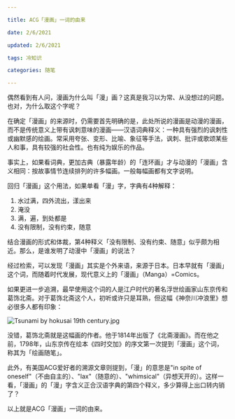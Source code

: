 ```yaml
---

title: ACG「漫画」一词的由来

date: 2/6/2021

updated: 2/6/2021

tags: 冷知识

categories: 随笔

---
```



偶然看到有人问，漫画为什么叫「漫」画？这真是我习以为常、从没想过的问题。也对，为什么取这个字呢？

<!--more-->

在确定「漫画」的来源时，仍需要首先明确的是，此处所说的漫画是动漫的漫画，而不是传统意义上带有讽刺意味的漫画——汉语词典释义：一种具有强烈的讽刺性或幽默感的绘画。常采用夸张、变形、比喻、象征等手法，讽刺、批评或歌颂某些人和事，具有较强的社会性。也有纯为娱乐的作品。

事实上，如果看词典，更加古典（暴露年龄）的「连环画」才与动漫的「漫画」含义相同：按故事情节连续排列的许多幅画。一般每幅画都有文字说明。

回归「漫画」这个用法，如果单看「漫」字，字典有4种解释：

1. 水过满，四外流出，漾出来
2. 淹没
3. 满，遍，到处都是
4. 没有限制，没有约束，随意

结合漫画的形式和体裁，第4种释义「没有限制、没有约束、随意」似乎颇为相近。那么，是谁发明了动漫中「漫画」的说法？

经过检索，可以发现「漫画」其实是个外来语，来源于日本。日本早就有「漫画」这个词，而随着时代发展，现代意义上的「漫画」（Manga）=Comics。

如果更进一步追溯，最早使用这个词的人是江户时代的著名浮世绘画家山东京传和葛饰北斋。对于葛饰北斋这个人，初听或许只是耳熟，但这幅《神奈川冲浪里》想必很多人都有印象：

![Tsunami by hokusai 19th century.jpg](https://i.imgur.com/M2sU2Uj.jpg)

没错，葛饰北斋就是这幅画的作者。他于1814年出版了《北斋漫画》。而在他之前，1798年，山东京传在绘本《四时交加》的序文第一次提到「漫画」这个词，称其为「绘画随笔」。

此外，有美国ACG爱好者的溯源文章则提到，「漫」的意思是"in spite of oneself"（不由自主的）、"lax"（随意的）、"whimsical"（异想天开的）。这样一看，「漫画」的「漫」字含义正合汉语字典的第四个释义，多少算得上出口转内销了？

以上就是ACG「漫画」一词的由来。



